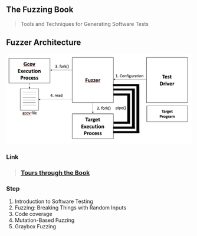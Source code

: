 ## The Fuzzing Book
> Tools and Techniques for Generating Software Tests

## Fuzzer Architecture 
<img src="./images/Fuzzer Architecture.png" alt="Fuzzer\ Architecture">

### Link 
> ### <a href="https://www.fuzzingbook.org/html/Tours.html">Tours through the Book</a>

### Step
1. Introduction to Software Testing
2. Fuzzing: Breaking Things with Random Inputs 
3. Code coverage 
4. Mutation-Based Fuzzing 
5. Graybox Fuzzing 
